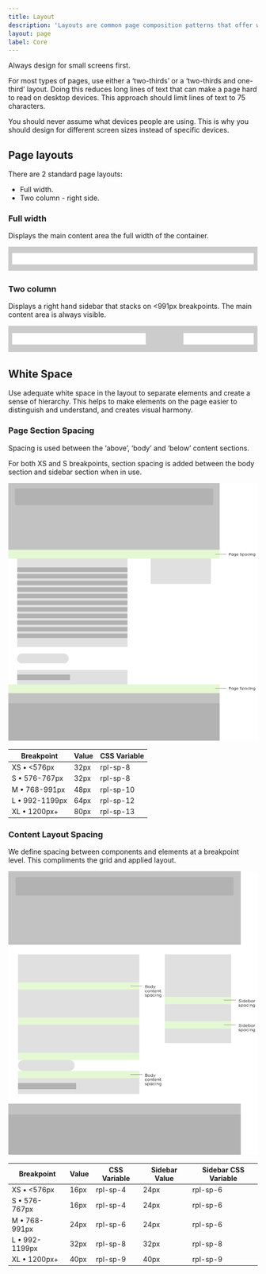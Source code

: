 ```yaml
---
title: Layout
description: 'Layouts are common page composition patterns that offer ways of structuring components and content.'
layout: page
label: Core
---
```


Always design for small screens first.

For most types of pages, use either a ‘two-thirds’ or a ‘two-thirds and one-third’ layout. Doing this reduces long lines of text that can make a page hard to read on desktop devices. This approach should limit lines of text to 75 characters.

You should never assume what devices people are using. This is why you should design for different screen sizes instead of specific devices.

## Page layouts

There are 2 standard page layouts:

- Full width.
- Two column - right side.

### Full width

Displays the main content area the full width of the container.

![Sample visual of full width layout](/assets/img/layout-full-width.png)

### Two column 

Displays a right hand sidebar that stacks on <991px breakpoints. The main content area is always visible.

![Sample visual of two column layout](/assets/img/layout-two-column.png)

## White Space

Use adequate white space in the layout to separate elements and create a sense of hierarchy. This helps to make elements on the page easier to distinguish and understand, and creates visual harmony.

### Page Section Spacing

Spacing is used between the ‘above’, ‘body’ and ‘below’ content sections.

For both XS and S breakpoints, section spacing is added between the body section and sidebar section when in use.

![Sample visual of page section layout spacing](/assets/img/layout-page-spacing.png)

| Breakpoint  | Value | CSS Variable |
|-------------|-------|--------------|
| XS • <576px   | 32px  | rpl-sp-8     | 
| S • 576-767px | 32px  | rpl-sp-8     |
| M • 768-991px | 48px  | rpl-sp-10    |
| L • 992-1199px | 64px  | rpl-sp-12    |
| XL • 1200px+ | 80px  | rpl-sp-13    |

### Content Layout Spacing

We define spacing between components and elements at a breakpoint level. This compliments the grid and applied layout.

![Sample visual of content layout spacing](/assets/img/layout-content-spacing.png)

| Breakpoint  | Value | CSS Variable | Sidebar Value | Sidebar CSS Variable |
|-------------|-------|-------------|-------|--------------|
| XS • <576px   | 16px  | rpl-sp-4     | 24px | rpl-sp-6 |
| S • 576-767px | 16px  | rpl-sp-4     | 24px | rpl-sp-6 |
| M • 768-991px | 24px  | rpl-sp-6    | 24px | rpl-sp-6 |
| L • 992-1199px | 32px  | rpl-sp-8    | 32px | rpl-sp-8 |
| XL • 1200px+ | 40px  | rpl-sp-9    | 40px | rpl-sp-9 |
